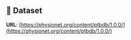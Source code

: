 ## 📂 Dataset

**URL**: [https://physionet.org/content/ptbdb/1.0.0/](https://physionet.org/content/ptbdb/1.0.0/)

